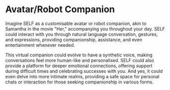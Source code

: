 # Avatar/Robot Companion

Imagine SELF as a customisable avatar or robot companion, akin to Samantha in the movie "Her," accompanying you throughout your day. SELF could interact with you through natural language conversation, gestures, and expressions, providing companionship, assistance, and even entertainment whenever needed.&#x20;

This virtual companion could evolve to have a synthetic voice, making conversations feel more human-like and personalised. SELF could also provide a platform for deeper emotional connections, offering support during difficult times and celebrating successes with you. And yes, it could even delve into more intimate realms, providing a safe space for personal chats or interaction for those seeking companionship in various forms.
